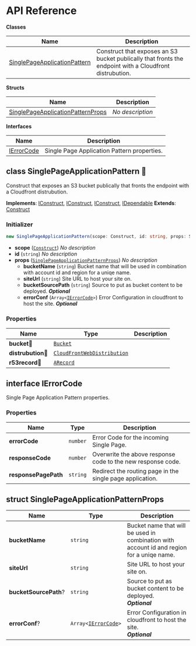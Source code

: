 # API Reference

**Classes**

Name|Description
----|-----------
[SinglePageApplicationPattern](#hqv-cdk-hqv-patterns-singlepageapplicationpattern)|Construct that exposes an S3 bucket publically that fronts the endpoint with a Cloudfront distrubution.


**Structs**

Name|Description
----|-----------
[SinglePageApplicationPatternProps](#hqv-cdk-hqv-patterns-singlepageapplicationpatternprops)|*No description*


**Interfaces**

Name|Description
----|-----------
[IErrorCode](#hqv-cdk-hqv-patterns-ierrorcode)|Single Page Application Pattern properties.



## class SinglePageApplicationPattern 🔹 <a id="hqv-cdk-hqv-patterns-singlepageapplicationpattern"></a>

Construct that exposes an S3 bucket publically that fronts the endpoint with a Cloudfront distrubution.

__Implements__: [IConstruct](#constructs-iconstruct), [IConstruct](#aws-cdk-core-iconstruct), [IConstruct](#constructs-iconstruct), [IDependable](#aws-cdk-core-idependable)
__Extends__: [Construct](#aws-cdk-core-construct)

### Initializer




```ts
new SinglePageApplicationPattern(scope: Construct, id: string, props: SinglePageApplicationPatternProps)
```

* **scope** (<code>[Construct](#aws-cdk-core-construct)</code>)  *No description*
* **id** (<code>string</code>)  *No description*
* **props** (<code>[SinglePageApplicationPatternProps](#hqv-cdk-hqv-patterns-singlepageapplicationpatternprops)</code>)  *No description*
  * **bucketName** (<code>string</code>)  Bucket name that will be used in combination with account id and region for a uniqe name. 
  * **siteUrl** (<code>string</code>)  Site URL to host your site on. 
  * **bucketSourcePath** (<code>string</code>)  Source to put as bucket content to be deployed. __*Optional*__
  * **errorConf** (<code>Array<[IErrorCode](#hqv-cdk-hqv-patterns-ierrorcode)></code>)  Error Configuration in cloudfront to host the site. __*Optional*__



### Properties


Name | Type | Description 
-----|------|-------------
**bucket**🔹 | <code>[Bucket](#aws-cdk-aws-s3-bucket)</code> | <span></span>
**distrubution**🔹 | <code>[CloudFrontWebDistribution](#aws-cdk-aws-cloudfront-cloudfrontwebdistribution)</code> | <span></span>
**r53record**🔹 | <code>[ARecord](#aws-cdk-aws-route53-arecord)</code> | <span></span>



## interface IErrorCode  <a id="hqv-cdk-hqv-patterns-ierrorcode"></a>


Single Page Application Pattern properties.

### Properties


Name | Type | Description 
-----|------|-------------
**errorCode** | <code>number</code> | Error Code for the incoming Single Page.
**responseCode** | <code>number</code> | Overwrite the above response code to the new response code.
**responsePagePath** | <code>string</code> | Redirect the routing page in the single page application.



## struct SinglePageApplicationPatternProps  <a id="hqv-cdk-hqv-patterns-singlepageapplicationpatternprops"></a>






Name | Type | Description 
-----|------|-------------
**bucketName** | <code>string</code> | Bucket name that will be used in combination with account id and region for a uniqe name.
**siteUrl** | <code>string</code> | Site URL to host your site on.
**bucketSourcePath**? | <code>string</code> | Source to put as bucket content to be deployed.<br/>__*Optional*__
**errorConf**? | <code>Array<[IErrorCode](#hqv-cdk-hqv-patterns-ierrorcode)></code> | Error Configuration in cloudfront to host the site.<br/>__*Optional*__



